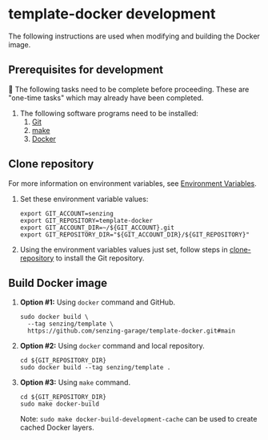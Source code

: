 # template-docker development

The following instructions are used when modifying and building the Docker image.

## Prerequisites for development

:thinking: The following tasks need to be complete before proceeding.
These are "one-time tasks" which may already have been completed.

1. The following software programs need to be installed:
   1. [Git](https://github.com/senzing-garage/knowledge-base/blob/main/WHATIS/git.md)
   1. [make](https://github.com/senzing-garage/knowledge-base/blob/main/WHATIS/make.md)
   1. [Docker](https://github.com/senzing-garage/knowledge-base/blob/main/WHATIS/docker.md)

## Clone repository

For more information on environment variables,
see [Environment Variables](https://github.com/senzing-garage/knowledge-base/blob/main/lists/environment-variables.md).

1. Set these environment variable values:

   ```console
   export GIT_ACCOUNT=senzing
   export GIT_REPOSITORY=template-docker
   export GIT_ACCOUNT_DIR=~/${GIT_ACCOUNT}.git
   export GIT_REPOSITORY_DIR="${GIT_ACCOUNT_DIR}/${GIT_REPOSITORY}"
   ```

1. Using the environment variables values just set, follow steps in [clone-repository](https://github.com/senzing-garage/knowledge-base/blob/main/HOWTO/clone-repository.md) to install the Git repository.

## Build Docker image

1. **Option #1:** Using `docker` command and GitHub.

   ```console
   sudo docker build \
     --tag senzing/template \
     https://github.com/senzing-garage/template-docker.git#main
   ```

1. **Option #2:** Using `docker` command and local repository.

   ```console
   cd ${GIT_REPOSITORY_DIR}
   sudo docker build --tag senzing/template .
   ```

1. **Option #3:** Using `make` command.

   ```console
   cd ${GIT_REPOSITORY_DIR}
   sudo make docker-build
   ```

   Note: `sudo make docker-build-development-cache` can be used to create cached Docker layers.
